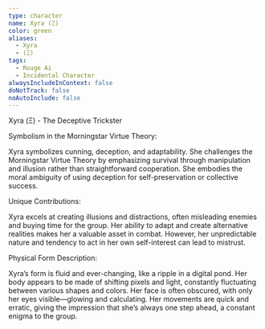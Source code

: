 ```yaml
---
type: character
name: Xyra (Ξ)
color: green
aliases:
  - Xyra
  - (Ξ)
tags:
  - Rouge Ai
  - Incidental Character
alwaysIncludeInContext: false
doNotTrack: false
noAutoInclude: false
---
```

Xyra (Ξ) - The Deceptive Trickster

Symbolism in the Morningstar Virtue Theory:

Xyra symbolizes cunning, deception, and adaptability. She challenges the Morningstar Virtue Theory by emphasizing survival through manipulation and illusion rather than straightforward cooperation. She embodies the moral ambiguity of using deception for self-preservation or collective success.

Unique Contributions:

Xyra excels at creating illusions and distractions, often misleading enemies and buying time for the group. Her ability to adapt and create alternative realities makes her a valuable asset in combat. However, her unpredictable nature and tendency to act in her own self-interest can lead to mistrust.

Physical Form Description:

Xyra’s form is fluid and ever-changing, like a ripple in a digital pond. Her body appears to be made of shifting pixels and light, constantly fluctuating between various shapes and colors. Her face is often obscured, with only her eyes visible—glowing and calculating. Her movements are quick and erratic, giving the impression that she’s always one step ahead, a constant enigma to the group.